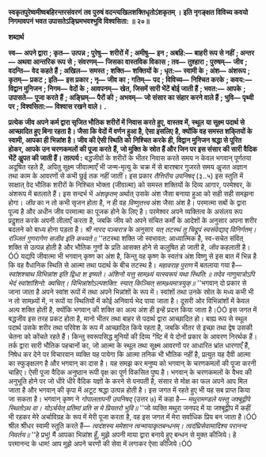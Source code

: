 **स्वकृतपुरेष्वमीष्वबहिरन्तरसंवरणं** **तव पुरुषं वदन्त्यखिलशक्तिधृतोऽंशकृतम् ।** **इति नृगङ्क्षत विविच्य कवयो निगमावपनं** **भवत उपासतेऽङ्घ्रिमभवश्भुवि विश्वसिता: ॥ २०॥** 

**शब्दार्थ** 

**स्व—** **अपने द्वारा** **; कृत—** **उत्पन्न** **; पुरेषु—** **शरीरों में** **; अमीषु—** **इन** **; अबहि:—** **बाहरी रूप से नहीं** **; अन्तर—** **अथवा आन्तरिक रूप** **से** **; संवरणम्—** **जिसका वास्तविक विकास** **; तव—** **तुश्हारा** **; पुरुषम्—** **जीव** **; वदन्ति—** **वेद कहते हैं** **; अखिल—** **समस्त** **; शक्ति—** **शक्तियों के** **; धृत:—** **स्वामी के** **; अंश—** **अंशरूप** **; कृतम्—** **प्रकट** **; इति—** **इस प्रकार** **; नृ—** **जीव का** **; गतिम्—** **पद** **; विविच्य—** **निश्चित करके** **; कवय:—** **विद्वान मुनिजन** **; निगम—** **वेदों के** **; आवपनम्—** **खेत, जिसमें सारी भेंटें बोई जाती हैं** **; भवत:—** **आपके** **;** **उपासते—** **पूजा करते हैं** **; अङ्घ्रिम्—** **पैरों की** **; अभवम्—** **जो संसार का संहार करने वाले हैं** **; भुवि—** **पृथ्वी पर** **; विश्वसिता:—** **विश्वास रखने वाले।** **.** 

**प्रत्येक जीव अपने कर्म द्वारा सृजित भौतिक शरीरों में निवास करते हुए, वास्तव में, स्थूल** **या सूक्ष्म पदार्थ से आच्छादित हुए बिना रहता है। जैसा कि वेदों में वर्णन हुआ है, ऐसा इसलिए** **है, क्योंकि वह समस्त शकि्तयों के स्वामी, आपका ही भिन्नांश है। जीव की ऐसी स्थिति को** **निश्चित करके ही, विद्वान मुनिजन श्रद्धा से पूरित होकर, आपके उन चरणकमलों की पूजा करते** **हैं, जो मुक्ति के स्रोत हैं और जिन पर इस संसार की सारी वैदिक भेंटें अॢपत की जाती हैं।** **तात्पर्य :** बद्धजीवों के शरीरों के भीतर निवास करते समय न केवल भगवान् पूर्णतया अदूषित रहते हैं, अपितु सूक्ष्म जीवात्माएँ भी जन्म-मृत्यु के चक्र में से बारश्बार गुजरते समय अॢजत अज्ञान तथा काम के आवरणों से कभी छुई तक नहीं जातीं। इस प्रकार *तैत्तिरीय उपनिषद्* (३..५) इस स्तुति में साक्षात् वेद भौतिक शरीरों के निश्चित भोक्ता (जीवात्मा) को समस्त शक्तियों के दिव्य आगार, परमेश्वर, के अंशरूप में बतलाते हैं। इस सन्दर्भ भें *अंशकृतम्* अर्थात् उसके अंश जैसा बनाया हुआ को सही सही समझना होगा। *जीव* का न तो कभी सृजन होता है, न ही वह *विष्णुतत्त्व*  अंश जैसा अंश है। परमात्मा सबों के द्वारा पूज्य है और अधीन जीव परमात्मा का पूजक होने के लिए है। परमेश्वर अपने व्यक्तित्व के असंलय रूप प्रदॢशत करके अपनी लीलाएँ करता है, जबकि जीव को अपने संचित कर्मों के आदेशों के अनुसार अपना शरीर बदलने को बाध्य होना पड़ता है। *श्री नारद* *पञ्चरात्र* के अनुसार *यत् तटस्थं तु चिद्रूपं स्वसंवेद्याद् विनिर्गतम्।* *रञ्जितं गुणरागेण सजीव इति कथ्यते॥* ''तटस्था शक्ति जो स्वभावत: आध्यात्मिक है, स्व-सचेत संवित् शक्ति से उत्पन्न होती है और भौतिक गुणों के प्रति आसक्त होने से कलुषित हो जाती है, *जीव* कहलाती है।ÓÓ यद्यपि जीवात्मा भी भगवान् कृष्ण का अंश है, किन्तु वह कृष्ण के स्वतंत्र अंश विष्णु से इस बात में भिन्न है कि वह वैधानिक स्थिति से आत्मा तथा पदार्थ के बीच तटस्थ है। *महावराह पुराण* में बतलाया गया है— *स्वांशश्चाथ विभिन्नांश इति द्विधा श इष्यते।* *अंशिनो यत्तु सामथ्र्यं यत्स्वरूपं यथा स्थिति:॥* *तदेव नाणुमात्रोऽपि भेदं स्वांशांशिनो: क्वचित्।* *विभिन्नांशोऽल्पशक्ति: स्यात् किञ्चित् सामथ्र्यमात्रयुक्॥* ''भगवान् दो प्रकार से जाना जाता है अपने स्वांश रूपों में तथा अपने भिन्नांशों के रूप में। स्वांशों तथा उनके स्रोत के मध्य कभी भी न तो सामथ्र्यों में, न रूपों या स्थितियों में कोई अनिवार्य भेद पाया जाता है। दूसरी ओर विभिन्नांशों में केवल अल्प शक्ति होती है, क्योंकि भगवान् की शक्ति का अल्प अंश ही इन्हें प्रदत्त किया जाता है।ÓÓ इस जगत में बद्धजीव इस तरह प्रकट होता है, मानो भीतर तथा बाहर से पदार्थ द्वारा आच्छादित हो। बाह्य रूप से स्थूल पदार्थ उसके शरीर तथा परिवेश के रूप में आच्छादित किये रहता है, जबकि भीतर से इच्छा तथा द्वेष उसकी चेतना को कोंचते रहते हैं। किन्तु स्वरूपसिद्ध मुनियों की दिव्य ²ष्टि में ये दोनों प्रकार के आवरण निरर्थक हैं। तर्क द्वारा सारी भौतिक पहचानों का, जो आत्मा के स्थूल तथा सूक्ष्म आवरणों पर आधारित भ्रांत धारणाएँ हैं, निषेध कर देने पर विचारवान व्यक्ति यह पायेगा कि आत्मा तनिक भी भौतिक नहीं है, प्रत्युत यह दैवी आत्मा का स्फुङ्क्षलग है और भगवान् का दास है। यह समझ कर मनुष्य को भगवान् के चरणकमलों की पूजा करनी चाहिए। ऐसी पूजा वैदिक अनुष्ठान रूपी वृक्ष का पूर्ण विकसित पुष्प है। भगवान् के चरणकमलों के वैभव की अनुभूति होने पर जो धीरे धीरे वैदिक यज्ञों के करने से पनपती है, संसार से मोक्ष का फल अपने आप मिल जाता है और भगवान् की कृपा में अटूट श्रद्धा उत्पन्न होती है। इस जगत में रहते हुए भी यह सब प्राप्त किया जा सकता है। भगवान् कृष्ण ने *गोपालतापनी उपनिषद्* (उत्तर ७) में कहा है— *मथुरामण्डले यस्तु जश्बूद्वीपे स्थितोऽथ वा।* *योऽर्चयेत् प्रतिमां प्रति स मे प्रियतरो भुवि॥* ''जो व्यक्ति मथुरा जनपद में या जश्बूद्वीप में कहीं भी रहकर मेरे अर्चाविग्रह के रूप में मेरी पूजा करता है, वह इस जगत में मेरा सर्वाधिक प्रिय बन जाता है।ÓÓ श्रील श्रीधर स्वामी स्तुति करते हैं— *त्वदंशस्य ममेशान त्वन्मायाकृतबन्धनम्।* *त्वदंघ्रिसेवामादिश्य परानन्द निवर्तय॥* ''हे प्रभु! मैं आपका भिन्नांश हूँ, मुझे अपनी माया द्वारा बनाये हुए बन्धन से मुक्त कीजिये। हे परमानन्द के धाम! आप मुझे अपने चरणों की सेवा में लगाकर ऐसा कीजिये।ÓÓ  